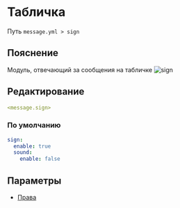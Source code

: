 # Табличка
Путь `message.yml > sign`

## Пояснение
Модуль, отвечающий за сообщения на табличке
![sign](/signoak.gif)

## Редактирование
```yaml
<message.sign>
```

### По умолчанию
```yaml
sign:
  enable: true
  sound:
    enable: false
```

## Параметры

- [Права](/docs/permission/message/sign/)

<!--@include: @/parts/enable.md-->
<!--@include: @/parts/sound.md-->